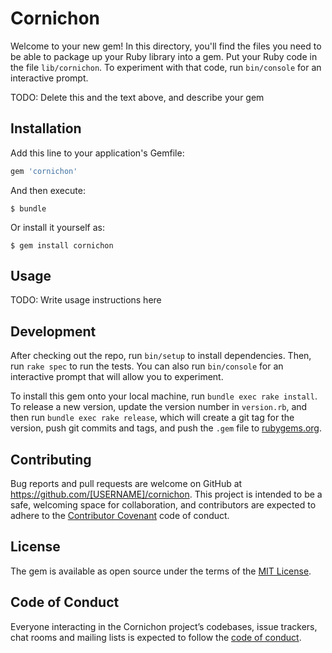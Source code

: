 # Cornichon

Welcome to your new gem! In this directory, you'll find the files you need to be able to package up your Ruby library into a gem. Put your Ruby code in the file `lib/cornichon`. To experiment with that code, run `bin/console` for an interactive prompt.

TODO: Delete this and the text above, and describe your gem

## Installation

Add this line to your application's Gemfile:

```ruby
gem 'cornichon'
```

And then execute:

    $ bundle

Or install it yourself as:

    $ gem install cornichon

## Usage

TODO: Write usage instructions here

## Development

After checking out the repo, run `bin/setup` to install dependencies. Then, run `rake spec` to run the tests. You can also run `bin/console` for an interactive prompt that will allow you to experiment.

To install this gem onto your local machine, run `bundle exec rake install`. To release a new version, update the version number in `version.rb`, and then run `bundle exec rake release`, which will create a git tag for the version, push git commits and tags, and push the `.gem` file to [rubygems.org](https://rubygems.org).

## Contributing

Bug reports and pull requests are welcome on GitHub at https://github.com/[USERNAME]/cornichon. This project is intended to be a safe, welcoming space for collaboration, and contributors are expected to adhere to the [Contributor Covenant](http://contributor-covenant.org) code of conduct.

## License

The gem is available as open source under the terms of the [MIT License](http://opensource.org/licenses/MIT).

## Code of Conduct

Everyone interacting in the Cornichon project’s codebases, issue trackers, chat rooms and mailing lists is expected to follow the [code of conduct](https://github.com/[USERNAME]/cornichon/blob/master/CODE_OF_CONDUCT.md).
